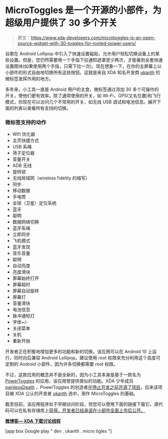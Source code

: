 # MicroToggles 是一个开源的小部件，为超级用户提供了 30 多个开关

> 原文：<https://www.xda-developers.com/microtoggles-is-an-open-source-widget-with-30-toggles-for-rooted-power-users/>

谷歌在 Android Lollipop 中引入了快速设置磁贴，允许用户轻松切换设备上的某些设置。但是，您仍然需要用一个手指下拉通知遮罩至少两次，才能看到全套快速设置图块(如果使用两个手指，只需下拉一次)。现在想象一下，在你的主屏幕上以小部件的形式自由地切换所有这些按钮。这就是来自 XDA 知名开发商 [ukanth](https://forum.xda-developers.com/member.php?u=3249429) 的微标签发挥作用的地方。

多年来，小工具一直是 Android 用户的主食，微标签通过添加 30 多个可操作的开关，使他们更有效率。除了通常使用的开关，如 Wi-Fi，GPS(又名位置)和飞行模式，你现在可以访问几个不常用的开关，如无线 USB 调试和电池信息。展开下面的列表以查看所有支持的切换。

### 微标签支持的动作

*   Wifi 优化器
*   主页快捷方式
*   USB 系绳
*   筛子定位器
*   音量开关
*   ADB 无线
*   旋转锁
*   无线局域网（wireless fidelity 的缩写）
*   同步
*   移动数据
*   手电筒
*   全球（卫星）定位系统
*   蓝牙
*   聪明
*   数据网络切换
*   蓝牙系绳
*   立即同步
*   飞机模式
*   蓝牙发现
*   音乐音量
*   聪明
*   自动亮度
*   亮度滑块
*   屏幕始终打开
*   屏幕超时
*   屏幕自动旋转
*   屏幕灯
*   音量滑块
*   电池信息
*   脉冲通知灯
*   字体+/-
*   关闭菜单
*   关机
*   重新开始

开发者正在积极地增加更多的功能和新的切换。该应用可以在 Android 10 上运行，同时向后兼容 Android Lollipop。建议使用 root 权限来充分利用这个高度可定制的 Android 小部件，因为许多切换都需要 root 权限。

不过，这款应用的概念并不是全新的，因为小工具本身是基于一款名为 [PowerToggles](https://www.xda-developers.com/top-5-widgets-for-android/) 的应用，该应用曾提供类似的功能。XDA 少年成员 [painlessDeath](https://forum.xda-developers.com/member.php?u=5111351) ，PowerToggles 的创造者[在停止开发之前开源了项目](https://forum.xda-developers.com/android/apps-games/app-powertoggles-source-t3372528)，后来该项目被 XDA 公认的开发者 [ukanth](https://forum.xda-developers.com/member.php?u=3249429) 选中，用作 MicroToggles 的基础。

截至目前，该应用程序处于早期访问阶段，但您可以使用下面的链接下载它。源代码可以在私有存储库上[获得，开发者已经承诺在小部件全面上市后公开。](https://github.com/ukanth/microtoggles/)

**[微博客— XDA 下载讨论线程](https://forum.xda-developers.com/android/apps-games/5-0-t4108173)**

[app box Google play " dev . ukanth . micro tigles "]